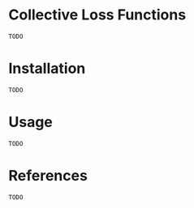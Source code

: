 # Collective Loss Functions
``` 
TODO
```

# Installation
``` 
TODO
```

# Usage
``` 
TODO
```

# References
``` 
TODO
```
